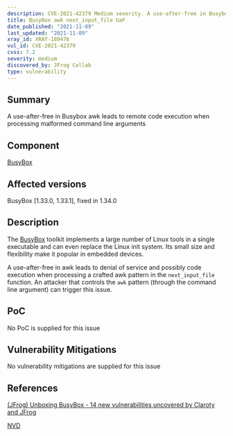 ```yaml
---
description: CVE-2021-42379 Medium severity. A use-after-free in Busybox awk leads to remote code execution when processing malformed command line arguments
title: BusyBox awk next_input_file UaF
date_published: "2021-11-09"
last_updated: "2021-11-09"
xray_id: XRAY-189476
vul_id: CVE-2021-42379
cvss: 7.2
severity: medium
discovered_by: JFrog Collab
type: vulnerability
---
```

## Summary
A use-after-free in Busybox awk leads to remote code execution when processing malformed command line arguments

## Component

[BusyBox](https://busybox.net/)

## Affected versions

BusyBox [1.33.0, 1.33.1], fixed in 1.34.0

## Description

The [BusyBox](https://busybox.net/) toolkit implements a large number of Linux tools in a single executable and can even replace the Linux init system. Its small size and flexibility make it popular in embedded devices.

A use-after-free in awk leads to denial of service and possibly code execution when processing a crafted awk pattern in the `next_input_file` function.
An attacker that controls the `awk` pattern (through the command line argument) can trigger this issue.

## PoC

No PoC is supplied for this issue

## Vulnerability Mitigations

No vulnerability mitigations are supplied for this issue

## References

[(JFrog) Unboxing BusyBox - 14 new vulnerabilities uncovered by Claroty and JFrog ](https://jfrog.com/blog/unboxing-busybox-14-new-vulnerabilities-uncovered-by-claroty-and-jfrog/)

[NVD](https://nvd.nist.gov/vuln/detail/CVE-2021-42379)